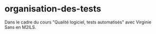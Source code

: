 # organisation-des-tests
Dans le cadre du cours "Qualité logiciel, tests automatisés" avec Virginie Sans en M2ILS.
